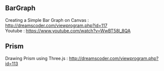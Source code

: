 ## BarGraph 
Creating a Simple Bar Graph on Canvas : <br/> http://dreamscoder.com/viewprogram.php?id=117
<br/>
Youtube : https://www.youtube.com/watch?v=WwBT58l_8QA <br/>


## Prism
Drawing Prism using Three.js : http://dreamscoder.com/viewprogram.php?id=113
